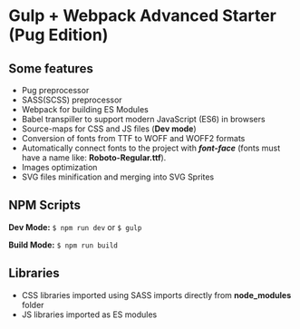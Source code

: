 # Gulp + Webpack Advanced Starter (Pug Edition)

## Some features
- Pug preprocessor
- SASS(SCSS) preprocessor
- Webpack for building ES Modules
- Babel transpiller to support modern JavaScript (ES6) in browsers
- Source-maps for CSS and JS files (**Dev mode**)
- Conversion of fonts from TTF to WOFF and WOFF2 formats
- Automatically connect fonts to the project with ***font-face*** (fonts must have a name like: **Roboto-Regular.ttf**).
- Images optimization
- SVG files minification and merging into SVG Sprites

## NPM Scripts

**Dev Mode:** `$ npm run dev` or `$ gulp`

**Build Mode:** `$ npm run build`

## Libraries
- CSS libraries imported using SASS imports directly from **node_modules** folder
- JS libraries imported as ES modules
